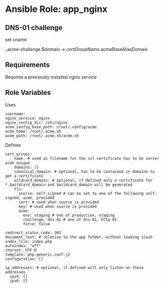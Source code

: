 Ansible Role: app_nginx
=========

DNS-01 challenge
----------------

set cname

_acme-challenge.$domain -> $certGroupName.$acmeBaseAliasDomain

Requirements
------------

Requires a previously installed nginx service

Role Variables
--------------

Uses

```
username:
nginx_service: nginx
nginx_config_dir: /etc/nginx
acme_config_base_path: /root/.config/acme
acme_home: /root/.acme.sh
acme_path: /root/.acme.sh/acme.sh
```

Defines

```
cert_groups:
  - name: # used as filename for the ssl certificate has to be server wide unique
    domains: []
    canonical_domain: # optional, has to be contained in domains to get a certificate
    wildcard_domain: # optional, if defined only a certificate for *.$wildcard_domain and $wildcard_domain will be generated
    tls:
      source: self-signed # can be set to one of the following self-signed, acme, provided
      cert: # used when source is provided
      key: # used when source is provided
      acme:
        env: staging # one of production, staging
        challenge: dns-01 # one of dns-01, http-01
        force: false

redirect_status_code: 301
document_root: # relative to the app folder, without leading slash
index_file: index.php
autoindex: "off"
charset: UTF-8
template: php-generic.conf.j2
configuration: []

ip_addresses: # optional, if defined will only listen on those addresses
  ipv4: []
  ipv6: []
```
